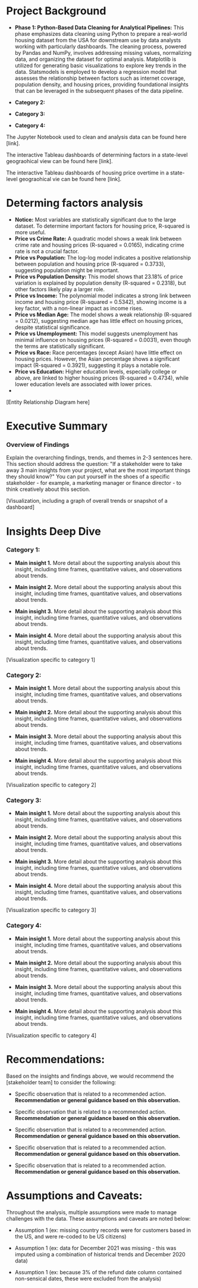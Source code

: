 # Project Background



- **Phase 1: Python-Based Data Cleaning for Analytical Pipelines:**
This phase emphasizes data cleaning using Python to prepare a real-world housing dataset from the USA for downstream use by data analysts working with particularly dashboards. The cleaning process, powered by Pandas and NumPy, involves addressing missing values, normalizing data, and organizing the dataset for optimal analysis. Matplotlib is utilized for generating basic visualizations to explore key trends in the data. Statsmodels is employed to develop a regression model that assesses the relationship between factors such as internet coverage, population density, and housing prices, providing foundational insights that can be leveraged in the subsequent phases of the data pipeline.

- **Category 2:** 
- **Category 3:** 
- **Category 4:** 

The Jupyter Notebook used to clean and analysis data can be found here [link].

The interactive Tableau dashboards of determining factors in a state-level geograohical view can be found here [link].

The interactive Tableau dashboards of housing price overtime in a state-level geograohical vie can be found here [link].

# Determing factors analysis

- **Notice:** Most variables are statistically significant due to the large dataset. To determine important factors for housing price, R-squared is more useful.
- **Price vs Crime Rate:** A quadratic model shows a weak link between crime rate and housing prices (R-squared = 0.0165), indicating crime rate is not a crucial factor.
- **Price vs Population:** The log-log model indicates a positive relationship between population and housing price (R-squared = 0.3733), suggesting population might be important.
- **Price vs Population Density:** This model shows that 23.18% of price variation is explained by population density (R-squared = 0.2318), but other factors likely play a larger role.
- **Price vs Income:** The polynomial model indicates a strong link between income and housing price (R-squared = 0.5342), showing income is a key factor, with a non-linear impact as income rises.
- **Price vs Median Age:** The model shows a weak relationship (R-squared = 0.0212), suggesting median age has little effect on housing prices, despite statistical significance.
- **Price vs Unemployment:** This model suggests unemployment has minimal influence on housing prices (R-squared = 0.0031), even though the terms are statistically significant.
- **Price vs Race:** Race percentages (except Asian) have little effect on housing prices. However, the Asian percentage shows a significant impact (R-squared = 0.3921), suggesting it plays a notable role.
- **Price vs Education:** Higher education levels, especially college or above, are linked to higher housing prices (R-squared = 0.4734), while lower education levels are associated with lower prices.
- 
[Entity Relationship Diagram here]



# Executive Summary

### Overview of Findings

Explain the overarching findings, trends, and themes in 2-3 sentences here. This section should address the question: "If a stakeholder were to take away 3 main insights from your project, what are the most important things they should know?" You can put yourself in the shoes of a specific stakeholder - for example, a marketing manager or finance director - to think creatively about this section.

[Visualization, including a graph of overall trends or snapshot of a dashboard]



# Insights Deep Dive
### Category 1:

* **Main insight 1.** More detail about the supporting analysis about this insight, including time frames, quantitative values, and observations about trends.
  
* **Main insight 2.** More detail about the supporting analysis about this insight, including time frames, quantitative values, and observations about trends.
  
* **Main insight 3.** More detail about the supporting analysis about this insight, including time frames, quantitative values, and observations about trends.
  
* **Main insight 4.** More detail about the supporting analysis about this insight, including time frames, quantitative values, and observations about trends.

[Visualization specific to category 1]


### Category 2:

* **Main insight 1.** More detail about the supporting analysis about this insight, including time frames, quantitative values, and observations about trends.
  
* **Main insight 2.** More detail about the supporting analysis about this insight, including time frames, quantitative values, and observations about trends.
  
* **Main insight 3.** More detail about the supporting analysis about this insight, including time frames, quantitative values, and observations about trends.
  
* **Main insight 4.** More detail about the supporting analysis about this insight, including time frames, quantitative values, and observations about trends.

[Visualization specific to category 2]


### Category 3:

* **Main insight 1.** More detail about the supporting analysis about this insight, including time frames, quantitative values, and observations about trends.
  
* **Main insight 2.** More detail about the supporting analysis about this insight, including time frames, quantitative values, and observations about trends.
  
* **Main insight 3.** More detail about the supporting analysis about this insight, including time frames, quantitative values, and observations about trends.
  
* **Main insight 4.** More detail about the supporting analysis about this insight, including time frames, quantitative values, and observations about trends.

[Visualization specific to category 3]


### Category 4:

* **Main insight 1.** More detail about the supporting analysis about this insight, including time frames, quantitative values, and observations about trends.
  
* **Main insight 2.** More detail about the supporting analysis about this insight, including time frames, quantitative values, and observations about trends.
  
* **Main insight 3.** More detail about the supporting analysis about this insight, including time frames, quantitative values, and observations about trends.
  
* **Main insight 4.** More detail about the supporting analysis about this insight, including time frames, quantitative values, and observations about trends.

[Visualization specific to category 4]



# Recommendations:

Based on the insights and findings above, we would recommend the [stakeholder team] to consider the following: 

* Specific observation that is related to a recommended action. **Recommendation or general guidance based on this observation.**
  
* Specific observation that is related to a recommended action. **Recommendation or general guidance based on this observation.**
  
* Specific observation that is related to a recommended action. **Recommendation or general guidance based on this observation.**
  
* Specific observation that is related to a recommended action. **Recommendation or general guidance based on this observation.**
  
* Specific observation that is related to a recommended action. **Recommendation or general guidance based on this observation.**
  


# Assumptions and Caveats:

Throughout the analysis, multiple assumptions were made to manage challenges with the data. These assumptions and caveats are noted below:

* Assumption 1 (ex: missing country records were for customers based in the US, and were re-coded to be US citizens)
  
* Assumption 1 (ex: data for December 2021 was missing - this was imputed using a combination of historical trends and December 2020 data)
  
* Assumption 1 (ex: because 3% of the refund date column contained non-sensical dates, these were excluded from the analysis)
